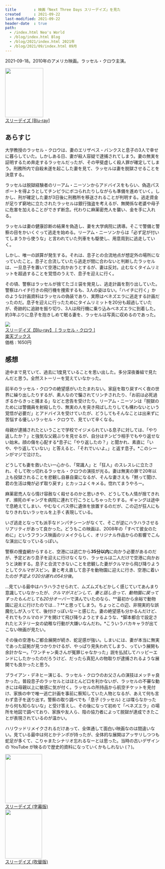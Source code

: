 ```yaml
---
title        : 映画「Next Three Days スリーデイズ」を見た
created      : 2021-09-22
last-modified: 2021-09-22
header-date  : true
path:
  - /index.html Neo's World
  - /blog/index.html Blog
  - /blog/2021/index.html 2021年
  - /blog/2021/09/index.html 09月
---
```


2021-09-18。2010年のアメリカ映画。ラッセル・クロウ主演。

<div class="ad-amazon">
  <div class="ad-amazon-image">
    <a href="https://www.amazon.co.jp/dp/B07RWBTGNB?tag=neos21-22&amp;linkCode=osi&amp;th=1&amp;psc=1">
      <img src="https://m.media-amazon.com/images/I/51fI+LPzntL._SL160_.jpg" width="124" height="160">
    </a>
  </div>
  <div class="ad-amazon-info">
    <div class="ad-amazon-title">
      <a href="https://www.amazon.co.jp/dp/B07RWBTGNB?tag=neos21-22&amp;linkCode=osi&amp;th=1&amp;psc=1">スリーデイズ [Blu-ray]</a>
    </div>
  </div>
</div>

## あらすじ

大学教授のラッセル・クロウは、妻のエリザベス・バンクスと息子の3人で幸せに暮らしていた。しかしある日、妻が殺人容疑で逮捕されてしまう。妻の無実を証明するため奔走するラッセルだったが、その甲斐虚しく殺人罪が確定してしまう。刑務所内で自殺未遂を起こした妻を見て、ラッセルは妻を脱獄させることを決意する。

ラッセルは脱獄経験者のリーアム・ニーソンからアドバイスをもらい、偽造パスポートを得ようとしてチンピラにボコられたりしながらも準備を進めていく。しかし、刑が確定した妻が3日後に刑務所を移送されることが判明する。逃走資金が足りず窮地に立たされたラッセルは銀行強盗を考えるが、無関係な老婆や母子に危害を加えることができず断念。代わりに麻薬密売人を襲い、金を手に入れる。

ラッセルは妻の健康診断の結果を偽造し、妻を大学病院に誘導。そこで警備と警察の目をかいくぐって逃走を始める。リーアム・ニーソンからは「必ず足が付いてしまうから使うな」と言われていた列車をも駆使し、用意周到に逃走していく。

しかし、唯一の誤算が発生する。それは、息子との合流地点が想定外の場所になっていたこと。息子と合流していたら逃走が間に合わないと判断したラッセルは、一旦息子を置いて空港に向かおうとするが、妻は反対。止むなくタイムリミットを超過することを覚悟のうえで、息子を迎えに行く。

その頃、警察はラッセルが捨てたゴミ袋を発見し、逃走計画を割り出していた。警察はハイチ行きの飛行機を捜索するも、3人の姿はない。「ハイチに行く」かのような計画資料はラッセルの偽装であり、実際はベネズエラに逃走する計画だったのだ。息子を迎えに行ったためにタイムリミットを20分も超過していたが、奇跡的に追跡を振り切り、3人は飛行機に乗り込みベネズエラに到着した。約3年ぶりに息子を抱きしめて眠る妻を、ラッセルは写真に収めるのであった。

<div class="ad-rakuten">
  <div class="ad-rakuten-image">
    <a href="https://hb.afl.rakuten.co.jp/hgc/g00q0722.waxyc9ff.g00q0722.waxyd017/?pc=https%3A%2F%2Fitem.rakuten.co.jp%2Fbook%2F15898568%2F&amp;m=http%3A%2F%2Fm.rakuten.co.jp%2Fbook%2Fi%2F19621183%2F">
      <img src="https://thumbnail.image.rakuten.co.jp/@0_mall/book/cabinet/9322/4589921409322.jpg?_ex=128x128">
    </a>
  </div>
  <div class="ad-rakuten-info">
    <div class="ad-rakuten-title">
      <a href="https://hb.afl.rakuten.co.jp/hgc/g00q0722.waxyc9ff.g00q0722.waxyd017/?pc=https%3A%2F%2Fitem.rakuten.co.jp%2Fbook%2F15898568%2F&amp;m=http%3A%2F%2Fm.rakuten.co.jp%2Fbook%2Fi%2F19621183%2F">スリーデイズ【Blu-ray】 [ ラッセル・クロウ ]</a>
    </div>
    <div class="ad-rakuten-shop">
      <a href="https://hb.afl.rakuten.co.jp/hgc/g00q0722.waxyc9ff.g00q0722.waxyd017/?pc=https%3A%2F%2Fwww.rakuten.co.jp%2Fbook%2F&amp;m=http%3A%2F%2Fm.rakuten.co.jp%2Fbook%2F">楽天ブックス</a>
    </div>
    <div class="ad-rakuten-price">価格 : 1650円</div>
  </div>
</div>

## 感想

途中まで見ていて、過去に1度見ていることを思い出した。多分深夜番組で見たんだと思う。全然ストーリーを覚えていなかった。

前半のラッセル・クロウの絶望感がいたたまれない。家庭を取り戻すべく夜の世界に繰り出したりするが、素人なので騙されてリンチされたり、「お前は必死過ぎるからきっと捕まる」などと忠告を受けたり。リーアム・ニーソンは「脱獄のためには警備員を射殺したり、無実の人を突き飛ばしたりしても構わないという覚悟が必要だ」とアドバイスを受けていたが、どうしてもそんなことは出来ずに苦悩する優しいラッセル・クロウで、見ていて辛くなる。

母親が逮捕されたということで学校でイジメられている息子に対しては、「やり返したか？」と強気な父親ぶりを見せるが、自分はチンピラ相手でもやり返せない始末。顔の傷を心配する*息子に「やり返したの？」と聞かれ、素直に「いや、やり返していない」と答えると、「それでいいよ。」と返す息子。*このシーンがマジで泣けた。

どうしても妻を救いたい一心から、「常識人」と「狂人」のスレスレに立たされ、そして吹っ切れるラッセル・クロウの演技が光る。妻は無実の罪で20年以上も投獄されることを悲観し自暴自棄になるが、そんな妻さえも「黙って聞け、君の生活は俺が必ず取り戻す」とカッコよくキメる。惚れてまうやろー。

麻薬密売人なら情け容赦なく殺せるのかと思いきや、どうしても人情が捨てきれず、瀕死のギャングを病院に連れて行こうとしちゃったりする。ギャングは途中で息絶えてしまい、やむなくバス停に遺体を放置するのだが、この辺が狂人にもなりきれないラッセルを上手く表現している。

いざ逃走となっても派手なドンパチシーンがなくて、そこが逆にハラハラさせるリアリティがあって良かった。どうもこの映画は、2008年の「すべて彼女のために」というフランス映画のリメイクらしく、オリジナル作品からの影響でこんな演出になっているっぽい。

警察の捜査網からすると、空港には逃亡から**35分以内**に向かう必要があるのだが、予定どおり息子を迎えに行けなくなり、ラッセルは二人だけで空港に向かおうと決断する。息子と合流できないことを悲観した妻がクルマから飛び降りようとしてクルマがスピン。妻と考え直して息子を動物園に迎えに行き、空港に着いたのが*予定より20分遅れの54分後*。

…見ている最中はハラハラさせられて、ムズムズもどかしく感じていてあんまり意識していなかったが、*クルマがスピンして、妻と話し合って、動物園に戻ってすったもんだしても20分オーバー*で済んでいたのなら、**最初から余裕で動物園に迎えに行けたのでは…？**と思ってしまう。ちょっとこの辺、非現実的な誤魔化しが入ってて、後付けっぽいなーと感じた。妻の絶望感も分かるんだけど、それでもクルマのドアを開けて飛び降りようとするような、*脚本都合で設定されたヒステリー女の幼稚な行動が大嫌いなんだわ。*こういうバカキャラが出てこない映画が見たい。

その後の空港もご都合展開が続き、蛇足感が強い。しまいには、妻が本当に無実であった証拠が見つかりかけるが、やっぱり見失われてしまう、っていう展開も余計かなー。「ワンチャン奥さんが冤罪じゃなかった」説を払拭してハッピーエンドにしたかったのだろうけど、だったら真犯人の物取りが逮捕されるような展開でも良かったと思う。

ブライアン・デネヒー演じる、ラッセル・クロウのお父さんの演技はメッチャ良かった。普段息子のラッセルとはほとんど口を利かないが、ラッセルの不審な動きには母親以上に敏感に気が付く。ラッセルの所持品から航空チケットを見付け、家族の中で唯一逃亡計画を事前に察知していた人物となるが、あえて何も言わず息子を送り出す。警察の取り調べでも「息子 (ラッセル) とは喋らなかったから何も知らないな」と受け答えし、その後になって初めて「ベネズエラ」の場所を地図で調べており、家族や友人ら、陰の協力者によって脱獄が達成できたことが表現されているのが温かい。

ハリウッドリメイクされるだけあって、全体通して面白い映画なのは間違いない。見ている最中は何とかテンポが持ったが、全体的な展開はアッサリしつつも蛇足が多くて、こりゃまたシナリオ忘れるなーとは思った。当時の古いデザインの YouTube が映るので歴史的資料になっていくかもしれない (？)。

<div class="ad-amazon">
  <div class="ad-amazon-image">
    <a href="https://www.amazon.co.jp/dp/B00G8AB0GO?tag=neos21-22&amp;linkCode=osi&amp;th=1&amp;psc=1">
      <img src="https://m.media-amazon.com/images/I/51Eunm0QmZL._SL160_.jpg" width="120" height="160">
    </a>
  </div>
  <div class="ad-amazon-info">
    <div class="ad-amazon-title">
      <a href="https://www.amazon.co.jp/dp/B00G8AB0GO?tag=neos21-22&amp;linkCode=osi&amp;th=1&amp;psc=1">スリーデイズ (字幕版)</a>
    </div>
  </div>
</div>

<div class="ad-amazon">
  <div class="ad-amazon-image">
    <a href="https://www.amazon.co.jp/dp/B00GBZN6HM?tag=neos21-22&amp;linkCode=osi&amp;th=1&amp;psc=1">
      <img src="https://m.media-amazon.com/images/I/51wUtGrjAoL._SL160_.jpg" width="120" height="160">
    </a>
  </div>
  <div class="ad-amazon-info">
    <div class="ad-amazon-title">
      <a href="https://www.amazon.co.jp/dp/B00GBZN6HM?tag=neos21-22&amp;linkCode=osi&amp;th=1&amp;psc=1">スリーデイズ (吹替版)</a>
    </div>
  </div>
</div>
